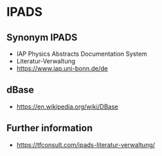 # IPADS

## Synonym IPADS 
- IAP Physics Abstracts Documentation System 
- Literatur-Verwaltung
- https://www.iap.uni-bonn.de/de

## dBase
- https://en.wikipedia.org/wiki/DBase

## Further information
- https://tfconsult.com/ipads-literatur-verwaltung/
